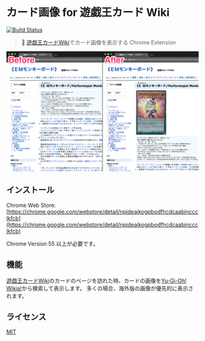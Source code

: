 # カード画像 for 遊戯王カード Wiki

[![Build Status](https://travis-ci.org/kojole/card-image-for-yugioh-card-wiki.svg?branch=master)](https://travis-ci.org/kojole/card-image-for-yugioh-card-wiki)

> :flower_playing_cards: [遊戯王カードWiki](http://yugioh-wiki.net/)でカード画像を表示する Chrome Extension

![Screen Shot](./images/screenshot.png)

## インストール

Chrome Web Store: [https://chrome.google.com/webstore/detail/npideaikogpbodfhcdcaabjnccclkfcb](https://chrome.google.com/webstore/detail/npideaikogpbodfhcdcaabjnccclkfcb)

Chrome Version 55 以上が必要です。

## 機能

[遊戯王カードWiki](http://yugioh-wiki.net/)のカードのページを訪れた時、カードの画像を[Yu-Gi-Oh! Wikia!](http://yugioh.wikia.com/wiki/Yu-Gi-Oh!_Wikia)から検索して表示します。
多くの場合、海外版の画像が優先的に表示されます。

## ライセンス

[MIT](https://choosealicense.com/licenses/mit/)
